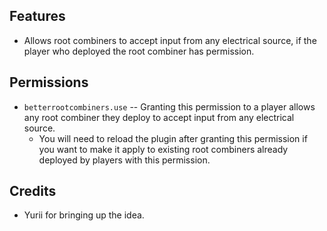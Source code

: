 ## Features

- Allows root combiners to accept input from any electrical source, if the player who deployed the root combiner has permission.

## Permissions

- `betterrootcombiners.use` -- Granting this permission to a player allows any root combiner they deploy to accept input from any electrical source.
  - You will need to reload the plugin after granting this permission if you want to make it apply to existing root combiners already deployed by players with this permission.

## Credits

- Yurii for bringing up the idea.

